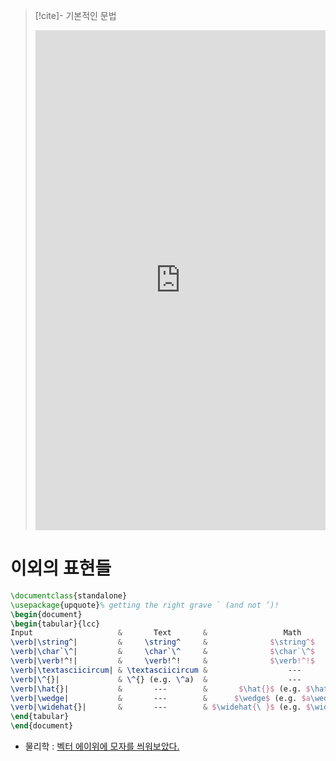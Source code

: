 
>[!cite]- 기본적인 문법 
> <iframe src="https://velog.io/@d2h10s/LaTex-Markdown-%EC%88%98%EC%8B%9D-%EC%9E%91%EC%84%B1%EB%B2%95" frameborder="0" style="width: 100%;height: 800px;"></iframe>



# 이외의 표현들

```latex
\documentclass{standalone}
\usepackage{upquote}% getting the right grave ` (and not ‘)!
\begin{document}
\begin{tabular}{lcc}
Input                   &       Text       &                 Math                  \\ \hline
\verb|\string^|         &     \string^     &              $\string^$               \\
\verb|\char`\^|         &     \char`\^     &              $\char`\^$               \\
\verb|\verb!^!|         &     \verb!^!     &              $\verb!^!$               \\ \hline
\verb|\textasciicircum| & \textasciicircum &                  ---                  \\
\verb|\^{}|             & \^{} (e.g. \^a)  &                  ---                  \\ \hline
\verb|\hat{}|           &       ---        &       $\hat{}$ (e.g. $\hat a$)        \\
\verb|\wedge|           &       ---        &      $\wedge$ (e.g. $a\wedge b$)      \\
\verb|\widehat{}|       &       ---        & $\widehat{\ }$ (e.g. $\widehat{abc}$) \\
\end{tabular}
\end{document}
```
- 물리학  : [벡터 에이위에 모자를 씌워보았다.](http://www.astronomer.rocks/news/articleView.html?idxno=82915)